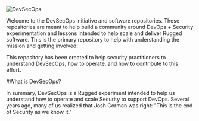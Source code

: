 ![DevSecOps](https://media.licdn.com/media/AAEAAQAAAAAAAAKnAAAAJDJiNGU3MDg1LWVhZjktNDM3Ny1iMjJhLWM3MWQzYjI5MzllZg.png)

Welcome to the DevSecOps initiative and software repositories.  These repositories are meant to help build a community around DevOps + Security experimentation and lessons intended to help scale and deliver Rugged software.  This is the primary repository to help with understanding the mission and getting involved.

This repository has been created to help security practitioners to understand DevSecOps, how to operate, and how to contribute to this effort.  

#What is DevSecOps?

In summary, DevSecOps is a Rugged experiment intended to help us understand how to operate and scale Security to support DevOps.  Several years ago, many of us realized that Josh Corman was right: "This is the end of Security as we know it."
